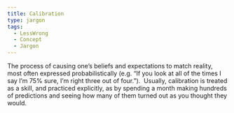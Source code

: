```yaml
---
title: Calibration
type: jargon
tags:
  - LessWrong
  - Concept
  - Jargon
---
```




The process of causing one’s beliefs and expectations to match reality, most often expressed probabilistically (e.g. “If you look at all of the times I say I’m 75% sure, I’m right three out of four.”).  Usually, calibration is treated as a skill, and practiced explicitly, as by spending a month making hundreds of predictions and seeing how many of them turned out as you thought they would.  
 